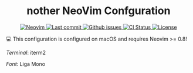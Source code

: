<h1 align="center">nother NeoVim Confguration</h1>
<div align="center"><p>
    <a href="https://github.com/neovim/neovim">
      <img src="https://img.shields.io/badge/Neovim-0.8.0-blueviolet.svg?style=flat-square&logo=Neovim&color=90E59A&logoColor=white" alt="Neovim"/>
    </a>
    <a href="https://github.com/wchan-dev/nvim/pulse">
      <img src="https://img.shields.io/github/last-commit/wchan-dev/nvim" alt="Last commit"/>
    </a>
    <a href="https://github.com/wchan-dev/nvim/issues">
      <img src="https://img.shields.io/github/issues/wchan-dev/nvim.svg?style=flat-square&label=Issues&color=F05F40" alt="Github issues"/>
    </a>
    <a href="https://github.com/wchan-dev/nvim/actions/workflows/ci.yml">
      <img src="https://github.com/wchan-dev/nvim/actions/workflows/ci.yml/badge.svg" alt="CI Status"/>
    </a>
    <a href="https://github.com/wchan-dev/nvim/blob/main/LICENSE">
      <img src="https://img.shields.io/github/license/wchan-dev/nvim?style=flat-square&logo=MIT&label=License" alt="License"/>
    </a>
</p>

</div>

💻 This configuration is configured on macOS and requires Neovim >= 0.8!

_Terminal_: iterm2

_Font_: Liga Mono
